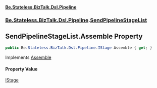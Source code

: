 #### [Be.Stateless.BizTalk.Dsl.Pipeline](README.md 'README')
### [Be.Stateless.BizTalk.Dsl.Pipeline](Be.Stateless.BizTalk.Dsl.Pipeline.md 'Be.Stateless.BizTalk.Dsl.Pipeline').[SendPipelineStageList](SendPipelineStageList.md 'Be.Stateless.BizTalk.Dsl.Pipeline.SendPipelineStageList')

## SendPipelineStageList.Assemble Property

```csharp
public Be.Stateless.BizTalk.Dsl.Pipeline.IStage Assemble { get; }
```

Implements [Assemble](ISendPipelineStageList.Assemble.md 'Be.Stateless.BizTalk.Dsl.Pipeline.ISendPipelineStageList.Assemble')

#### Property Value
[IStage](IStage.md 'Be.Stateless.BizTalk.Dsl.Pipeline.IStage')